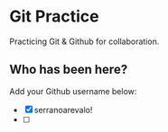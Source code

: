 # Git Practice

Practicing Git &amp; Github for collaboration.

## Who has been here?

Add your Github username below:

- [x] serranoarevalo!
- [ ] 
